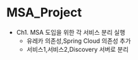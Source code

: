 # MSA_Project

- Ch1. MSA 도입을 위한 각 서비스 분리 실행 
  - 유레카 의존성,Spring Cloud 의존성 추가 
  - 서비스1,서비스2,Discovery 서버로 분리 
  
